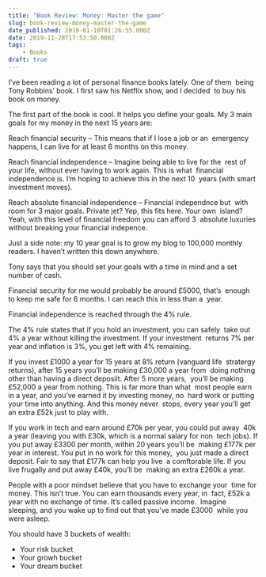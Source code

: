 ```yaml
---
title: "Book Review: Money: Master the game"
slug: book-review-money-master-the-game
date_published: 2019-01-10T01:26:55.000Z
date: 2019-11-28T17:53:50.000Z
tags: 
    - Books
draft: true
---
```


I’ve been reading a lot of personal finance books lately. One of them  being Tony Robbins’ book. I first saw his Netflix show, and I decided  to buy his book on money.

The first part of the book is cool. It helps you define your goals. My 3 main goals for my money in the next 15 years are:

Reach financial security – This means that if I lose a job or an  emergency happens, I can live for at least 6 months on this money.

Reach financial independence – Imagine being able to live for the  rest of your life, without ever having to work again. This is what  financial independence is. I’m hoping to achieve this in the next 10  years (with smart investment moves).

Reach absolute financial independence – Financial independnce but  with room for 3 major goals. Private jet? Yep, this fits here. Your own  island? Yeah, with this level of financial freedom you can afford 3  absolute luxuries without breaking your financial indepence.

Just a side note: my 10 year goal is to grow my blog to 100,000 monthly readers. I haven’t written this down anywhere.

Tony says that you should set your goals with a time in mind and a set number of cash.

Financial security for me would probably be around £5000, that’s  enough to keep me safe for 6 months. I can reach this in less than a  year.

Financial independence is reached through the 4% rule.

The 4% rule states that if you hold an investment, you can safely  take out 4% a year without killing the investment. If your investment  returns 7% per year and inflation is 3%, you get left with 4% remaining.

If you invest £1000 a year for 15 years at 8% return (vanguard life  stratergy returns), after 15 years you’ll be making £30,000 a year from  doing nothing other than having a direct deposiit. After 5 more years,  you’ll be making £52,000 a year from nothing. This is far more than what  most people earn in a year, and you’ve earned it by investing money, no  hard work or putting your time into anything. And this money never  stops, every year you’ll get an extra £52k just to play with.

If you work in tech and earn around £70k per year, you could put away  40k a year (leaving you with £30k, which is a normal salary for non  tech jobs). If you put away £3300 per month, within 20 years you’ll be  making £177k per year in interest. You put in no work for this money,  you just made a direct deposit. Fair to say that £177k can help you live  a comftorable life. If you live frugally and put away £40k, you’ll be  making an extra £260k a year.

People with a poor mindset believe that you have to exchange your  time for money. This isn’t true. You can earn thousands every year, in  fact, £52k a year with no exchange of time. It’s called passive income.  Imagine sleeping, and you wake up to find out that you’ve made £3000  while you were asleep.

You should have 3 buckets of wealth:

- Your risk bucket
- Your growh bucket
- Your dream bucket
